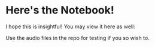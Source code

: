 # Here's the Notebook!
I hope this is insightful! You may view it here as well:

Use the audio files in the repo for testing if you so wish to.
